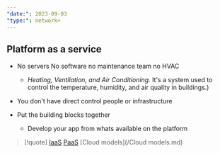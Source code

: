 ```yaml
---
"date:": 2023-09-03
"type:": network+
---
```

## Platform as a service 

- No servers No software no maintenance team no HVAC
	-  *Heating, Ventilation, and Air Conditioning.* It's a system used to control the temperature, humidity, and air quality in buildings.)
- You don't have direct control people or infrastructure 

- Put the building blocks together 
	- Develop your app from whats available on the platform 

>[!quote] [IaaS](/IaaS.md) [PaaS](/PaaS.md) [Cloud models](/Cloud models.md)